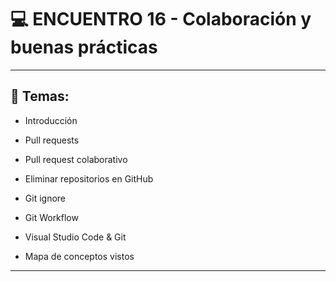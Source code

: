 # :computer: ENCUENTRO 16 - Colaboración y buenas prácticas

---

## :book: Temas: 

- Introducción 

- Pull requests 

- Pull request colaborativo 

- Eliminar repositorios en GitHub 

- Git ignore 

- Git Workflow 

- Visual Studio Code & Git 

- Mapa de conceptos vistos 

---
